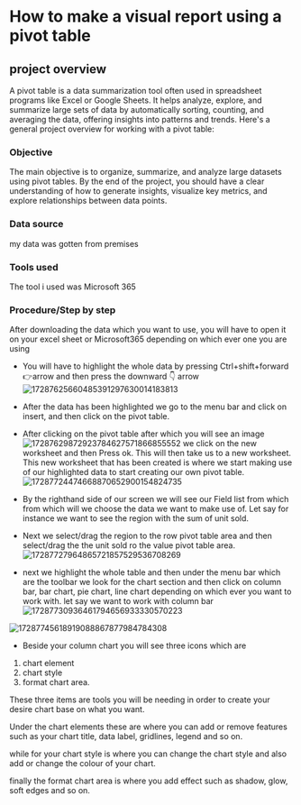 # How to make a visual report using a pivot table 
## project overview 
A pivot table is a data summarization tool often used in spreadsheet programs like Excel or Google Sheets. It helps analyze, explore, and summarize large sets of data by automatically sorting, counting, and averaging the data, offering insights into patterns and trends. Here's a general project overview for working with a pivot table:

### Objective 
The main objective is to organize, summarize, and analyze large datasets using pivot tables. By the end of the project, you should have a clear understanding of how to generate insights, visualize key metrics, and explore relationships between data points.

### Data source
my data was gotten from premises
### Tools used
The tool i used was Microsoft 365

### Procedure/Step by step
After downloading the  data which you want to use, you will have to open it on your excel sheet or Microsoft365 depending on which ever one you are using 
- You will have to highlight the whole data by pressing Ctrl+shift+forward 👉arrow and then press the downward 👇 arrow
![17287625660485391297630014183813](https://github.com/user-attachments/assets/e14242e4-084d-4600-82a0-c0f5d498c076)

- After the data has been highlighted we go to the menu bar and click on insert, and then click on the pivot table.
- After clicking on the pivot table after which you will see an image
  ![17287629872923784627571866855552](https://github.com/user-attachments/assets/77bcde79-6d6e-48d7-9cbb-47f1bd0eb04c)
we click on the new worksheet and then Press ok. This will then take us to a new worksheet.
This new worksheet that has been created is where we start making use of our highlighted data to start creating our own pivot table.
![17287724474668870652900154824735](https://github.com/user-attachments/assets/fa323927-7bae-49dc-836f-6fcc5c51c99a)

- By the righthand side of our screen we will see our Field list from which from which will we choose the data we want to make use of. Let say for instance we want to see the region with the sum of unit sold.
- Next we select/drag the region to the row pivot table area and then select/drag the the unit sold ro the value pivot table area.
![17287727964865721857529536708269](https://github.com/user-attachments/assets/ad1b5d91-e18d-4cb9-b591-7193405a6430)
- next we highlight the whole table and then under the menu bar which are the toolbar we look for the chart section and then click on column bar, bar chart, pie chart, line chart depending on which ever you want to work with. let say we want to work with column bar
![17287730936461794656933330570223](https://github.com/user-attachments/assets/d35a787f-45ec-467f-8ecf-4760955febb5)

![17287745618919088867877984784308](https://github.com/user-attachments/assets/8b4d3a34-7e3c-46ea-886c-1215c84ec58e)

- Beside your column chart you will see three icons which are
1. chart element
2. chart style
3. format chart area.

These three items are tools you will be needing in order to create your desire chart base on what you want.

Under the chart elements these are where you can add or remove features such as your chart title, data label, gridlines, legend and so on.

while for your chart style is where you can change the chart style and also add or change the colour of your chart.

finally the format chart area is where you add effect such as shadow, glow, soft edges and so on.



